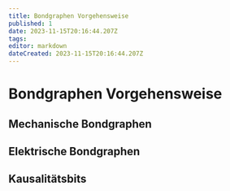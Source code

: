 ```yaml
---
title: Bondgraphen Vorgehensweise
published: 1
date: 2023-11-15T20:16:44.207Z
tags: 
editor: markdown
dateCreated: 2023-11-15T20:16:44.207Z
---
```


# Bondgraphen Vorgehensweise

## Mechanische Bondgraphen

## Elektrische Bondgraphen

## Kausalitätsbits

